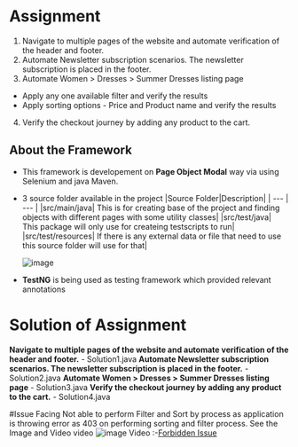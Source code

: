 # Assignment
1. Navigate to multiple pages of the website and automate verification of the header and footer.
2. Automate Newsletter subscription scenarios. The newsletter subscription is placed in the footer.
3. Automate Women > Dresses > Summer Dresses listing page
  * Apply any one available filter and verify the results
  * Apply sorting options - Price and Product name and verify the results
4. Verify the checkout journey by adding any product to the cart.


## About the Framework
* This framework is developement on **Page Object Modal** way via using  Selenium and java Maven.
* 3 source folder available in the project
    |Source Folder|Description|
    | --- | --- |
    |src/main/java| This is for creating base of the project and finding objects with different pages with some utility classes|
    |src/test/java| This package will only use for createing testscripts to run|
    |src/test/resources| If there is any external data or file that need to use this source folder will use for that|
    
    ![image](https://user-images.githubusercontent.com/73033312/96350754-d48c2e80-10d4-11eb-99ab-17664887e646.png)

    
* **TestNG** is being used as testing framework which provided relevant annotations

# Solution of Assignment
**Navigate to multiple pages of the website and automate verification of the header and footer.** - Solution1.java
**Automate Newsletter subscription scenarios. The newsletter subscription is placed in the footer.** - Solution2.java
**Automate Women > Dresses > Summer Dresses listing page** - Solution3.java
**Verify the checkout journey by adding any product to the cart.** - Solution4.java





#Issue Facing
 Not able to perform Filter and Sort by process as application is throwing error as 403 on performing sorting and filter process. See the Image and Video video
 ![image](https://user-images.githubusercontent.com/73033312/96350803-246af580-10d5-11eb-9ef0-6ab2a57b47d4.png)
Video :-[Forbidden Issue](https://santoshgupta.tinytake.com/tt/NDczNjY1NF8xNDk4NjQxNg)

